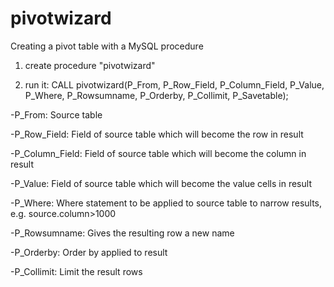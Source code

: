 # pivotwizard
Creating a pivot table with a MySQL procedure

1. create procedure "pivotwizard"

2. run it: CALL pivotwizard(P_From, P_Row_Field, P_Column_Field, P_Value, P_Where, P_Rowsumname, P_Orderby, P_Collimit, P_Savetable);

-P_From:           Source table

-P_Row_Field:      Field of source table which will become the row in result

-P_Column_Field:   Field of source table which will become the column in result

-P_Value:          Field of source table which will become the value cells in result

-P_Where:          Where statement to be applied to source table to narrow results, e.g. source.column>1000

-P_Rowsumname:     Gives the resulting row a new name

-P_Orderby:        Order by applied to result

-P_Collimit:       Limit the result rows

